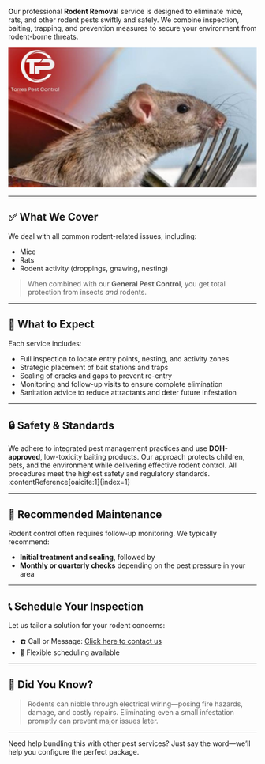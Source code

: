 **O**ur professional **Rodent Removal** service is designed to eliminate mice, rats, and other rodent pests swiftly and safely. We combine inspection, baiting, trapping, and prevention measures to secure your environment from rodent-borne threats.

![Rodent Control Banner](/images/services/tpc_srvc_3.jpg)

---

## ✅ What We Cover

We deal with all common rodent-related issues, including:

- Mice  
- Rats  
- Rodent activity (droppings, gnawing, nesting)

> When combined with our **General Pest Control**, you get total protection from insects *and* rodents.

---

## 🧰 What to Expect

Each service includes:

- Full inspection to locate entry points, nesting, and activity zones  
- Strategic placement of bait stations and traps  
- Sealing of cracks and gaps to prevent re-entry  
- Monitoring and follow-up visits to ensure complete elimination  
- Sanitation advice to reduce attractants and deter future infestation

---

## 🔒 Safety & Standards

We adhere to integrated pest management practices and use **DOH-approved**, low-toxicity baiting products. Our approach protects children, pets, and the environment while delivering effective rodent control. All procedures meet the highest safety and regulatory standards. :contentReference[oaicite:1]{index=1}

---

## 🔁 Recommended Maintenance

Rodent control often requires follow-up monitoring. We typically recommend:

- **Initial treatment and sealing**, followed by  
- **Monthly or quarterly checks** depending on the pest pressure in your area

---

## 📞 Schedule Your Inspection

Let us tailor a solution for your rodent concerns:

- ☎️ Call or Message: [Click here to contact us](/#contact)  
- 📅 Flexible scheduling available

---

## 📌 Did You Know?

> Rodents can nibble through electrical wiring—posing fire hazards, damage, and costly repairs. Eliminating even a small infestation promptly can prevent major issues later.

---

Need help bundling this with other pest services? Just say the word—we’ll help you configure the perfect package.
